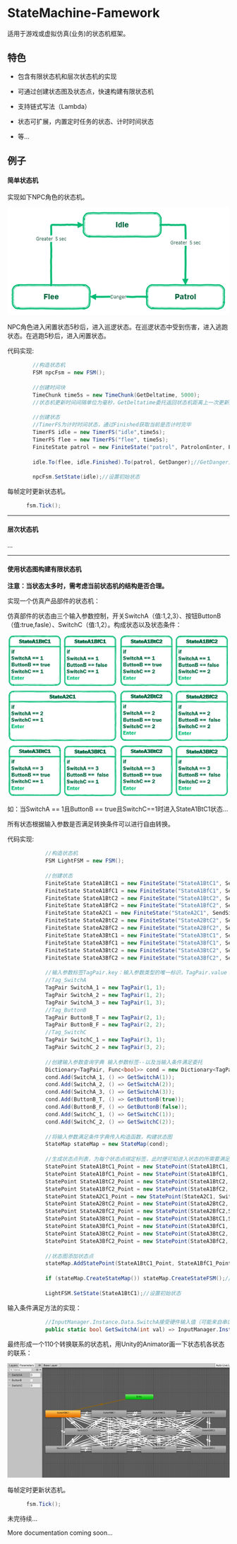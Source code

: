# StateMachine-Famework
适用于游戏或虚拟仿真(业务)的状态机框架。

## 特色

- 包含有限状态机和层次状态机的实现

- 可通过创建状态图及状态点，快速构建有限状态机
- 支持链式写法（Lambda）
- 状态可扩展，内置定时任务的状态、计时时间状态
- 等...

## 例子

#### 简单状态机

实现如下NPC角色的状态机。

![pic1](diagrams/pic1.PNG)

NPC角色进入闲置状态5秒后，进入巡逻状态。在巡逻状态中受到伤害，进入逃跑状态。在逃跑5秒后，进入闲置状态。

代码实现:

```c#
        //构造状态机
        FSM npcFsm = new FSM();

        //创建时间块
        TimeChunk time5s = new TimeChunk(GetDeltatime, 5000);
		//状态机更新时间间隔单位为毫秒，GetDeltatime委托返回状态机距离上一次更新的时间差

        //创建状态
		//TimerFS为计时时间状态，通过Finished获取当前是否计时完毕
        TimerFS idle = new TimerFS("idle",time5s);
        TimerFS flee = new TimerFS("flee", time5s);
        FiniteState patrol = new FiniteState("patrol", PatrolonEnter, PatrolOnTick, PatrolonExit);

        idle.To(flee, idle.Finished).To(patrol, GetDanger);//GetDanger为委托
        
        npcFsm.SetState(idle);//设置初始状态
```
每帧定时更新状态机。

```c#
      fsm.Tick();
```

------

#### 层次状态机

...

------

#### 使用状态图构建有限状态机

**注意：当状态太多时，需考虑当前状态机的结构是否合理。**

实现一个仿真产品部件的状态机：

仿真部件的状态由三个输入参数控制，开关SwitchA（值:1,2,3）、按钮ButtonB（值:true,fasle）、SwitchC（值:1,2）。构成状态以及状态条件：

![pic3](diagrams/pic3.PNG)

如：当SwitchA == 1且ButtonB == true且SwitchC==1时进入StateA1BtC1状态...

所有状态根据输入参数是否满足转换条件可以进行自由转换。

代码实现:

```c#
            //构造状态机
            FSM LightFSM = new FSM();

            //创建状态
            FiniteState StateA1BtC1 = new FiniteState("StateA1BtC1", SendSignal);//状态每帧调用SendSignal委托向硬件反馈响应数据
            FiniteState StateA1BfC1 = new FiniteState("StateA1BfC1", SendSignal);
            FiniteState StateA1BtC2 = new FiniteState("StateA1BtC2", SendSignal);
            FiniteState StateA1BfC2 = new FiniteState("StateA1BfC2", SendSignal);
            FiniteState StateA2C1 = new FiniteState("StateA2C1", SendSignal);
            FiniteState StateA2BtC2 = new FiniteState("StateA2BtC2", SendSignal);
            FiniteState StateA2BfC2 = new FiniteState("StateA2BfC2", SendSignal);
            FiniteState StateA3BtC1 = new FiniteState("StateA3BtC1", SendSignal);
            FiniteState StateA3BfC1 = new FiniteState("StateA3BfC1", SendSignal);
            FiniteState StateA3BtC2 = new FiniteState("StateA3BtC2", SendSignal);
            FiniteState StateA3BfC2 = new FiniteState("StateA3BfC2", SendSignal);

            //输入参数标签TagPair.key：输入参数类型的唯一标识，TagPair.value：输入参数类型的值
            //Tag_SwitchA
            TagPair SwitchA_1 = new TagPair(1, 1);
            TagPair SwitchA_2 = new TagPair(1, 2);
            TagPair SwitchA_3 = new TagPair(1, 3);
            //Tag_ButtonB
            TagPair ButtonB_T = new TagPair(2, 1);
            TagPair ButtonB_F = new TagPair(2, 2);
            //Tag_SwitchC
            TagPair SwitchC_1 = new TagPair(3, 1);
            TagPair SwitchC_2 = new TagPair(3, 2);

            //创建输入参数查询字典 输入参数标签--以及当输入条件满足委托
            Dictionary<TagPair, Func<bool>> cond = new Dictionary<TagPair, Func<bool>>();
            cond.Add(SwitchA_1, () => GetSwitchA(1));
            cond.Add(SwitchA_2, () => GetSwitchA(2));
            cond.Add(SwitchA_3, () => GetSwitchA(3));
            cond.Add(ButtonB_T, () => GetButtonB(true));
            cond.Add(ButtonB_F, () => GetButtonB(false));
            cond.Add(SwitchC_1, () => GetSwitchC(1));
            cond.Add(SwitchC_2, () => GetSwitchC(2));

            //将输入参数满足条件字典传入构造函数，构建状态图
            StateMap stateMap = new StateMap(cond);

            //生成状态点列表，为每个状态点绑定标签，此时便可知进入状态的所需要满足标签
            StatePoint StateA1BtC1_Point = new StatePoint(StateA1BtC1, SwitchA_1, ButtonB_T, SwitchC_1);
            StatePoint StateA1BfC1_Point = new StatePoint(StateA1BfC1, SwitchA_1, ButtonB_F, SwitchC_1);
            StatePoint StateA1BtC2_Point = new StatePoint(StateA1BtC2, SwitchA_1, ButtonB_T, SwitchC_2);
            StatePoint StateA1BfC2_Point = new StatePoint(StateA1BfC2, SwitchA_1, ButtonB_F, SwitchC_2);
            StatePoint StateA2C1_Point = new StatePoint(StateA2C1, SwitchA_2, SwitchC_1);
            StatePoint StateA2BtC2_Point = new StatePoint(StateA2BtC2, SwitchA_2, ButtonB_T, SwitchC_2);
            StatePoint StateA2BfC2_Point = new StatePoint(StateA2BfC2,SwitchA_2, ButtonB_F, SwitchC_2);
            StatePoint StateA3BtC1_Point = new StatePoint(StateA3BtC1,SwitchA_3, ButtonB_T, SwitchC_1);
            StatePoint StateA3BfC1_Point = new StatePoint(StateA3BfC1, SwitchA_3, ButtonB_F, SwitchC_1);
            StatePoint StateA3BtC2_Point = new StatePoint(StateA3BtC2, SwitchA_3, ButtonB_T, SwitchC_2);
            StatePoint StateA3BfC2_Point = new StatePoint(StateA3BfC2, SwitchA_3, ButtonB_F, SwitchC_2);

            //状态图添加状态点
            stateMap.AddStatePoint(StateA1BtC1_Point, StateA1BfC1_Point, StateA1BtC2_Point, StateA1BfC2_Point, StateA2C1_Point, StateA2BtC2_Point, StateA2BfC2_Point, StateA3BtC1_Point, StateA3BfC1_Point, StateA3BtC2_Point, StateA3BfC2_Point);

            if (stateMap.CreateStateMap()) stateMap.CreateStateFSM();//如果构建状态图成功，则为每个状态创建转换条件联系，构建状态机结构

            LightFSM.SetState(StateA1BtC1);//设置初始状态
```

输入条件满足方法的实现：

```c#
        	//InputManager.Instance.Data.SwitchA接受硬件输入值（可能来自串口数据、网络UDP数据包等）
			public static bool GetSwitchA(int val) => InputManager.Instance.Data.SwitchA == val;
```

最终形成一个110个转换联系的状态机，用Unity的Animator画一下状态机各状态的联系：

![pic3](diagrams/pic4.PNG)

每帧定时更新状态机。

```c#
      fsm.Tick();
```





未完待续...

More documentation coming soon...